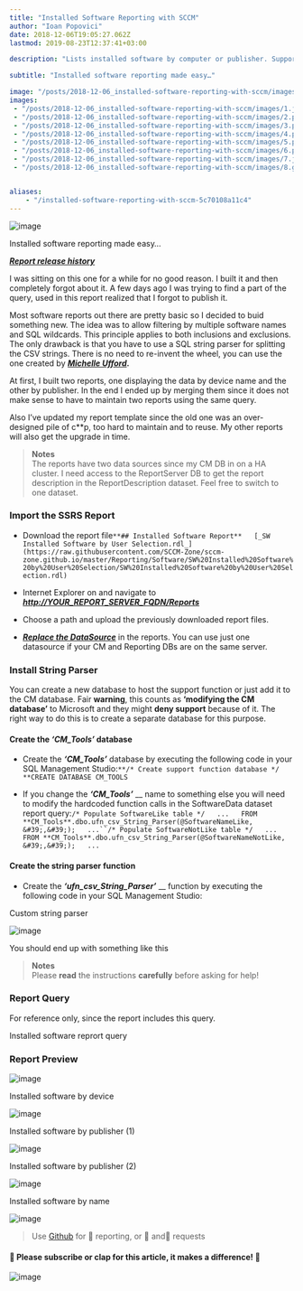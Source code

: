 ```yaml
---
title: "Installed Software Reporting with SCCM"
author: "Ioan Popovici"
date: 2018-12-06T19:05:27.062Z
lastmod: 2019-08-23T12:37:41+03:00

description: "Lists installed software by computer or publisher. Supports filtering and exclusions by multiple software names using comma separated values and wildcards."

subtitle: "Installed software reporting made easy…"

image: "/posts/2018-12-06_installed-software-reporting-with-sccm/images/1.jpeg" 
images:
 - "/posts/2018-12-06_installed-software-reporting-with-sccm/images/1.jpeg" 
 - "/posts/2018-12-06_installed-software-reporting-with-sccm/images/2.png" 
 - "/posts/2018-12-06_installed-software-reporting-with-sccm/images/3.png" 
 - "/posts/2018-12-06_installed-software-reporting-with-sccm/images/4.png" 
 - "/posts/2018-12-06_installed-software-reporting-with-sccm/images/5.png" 
 - "/posts/2018-12-06_installed-software-reporting-with-sccm/images/6.png" 
 - "/posts/2018-12-06_installed-software-reporting-with-sccm/images/7.jpeg" 
 - "/posts/2018-12-06_installed-software-reporting-with-sccm/images/8.gif" 


aliases:
    - "/installed-software-reporting-with-sccm-5c70108a11c4"
---
```


![image](/posts/2018-12-06_installed-software-reporting-with-sccm/images/1.jpeg)



Installed software reporting made easy…

[**_Report release history_**](http://SCCM.Zone/sw-installed-software-by-user-selection-changelog)


I
 was sitting on this one for a while for no good reason. I built it and then completely forgot about it. A few days ago I was trying to find a part of the query, used in this report realized that I forgot to publish it.

Most software reports out there are pretty basic so I decided to buid something new. The idea was to allow filtering by multiple software names and SQL wildcards. This principle applies to both inclusions and exclusions. The only drawback is that you have to use a SQL string parser for splitting the CSV strings. There is no need to re-invent the wheel, you can use the one created by [**_Michelle Ufford_**](http://hadoopsie.com)**.**

At first, I built two reports, one displaying the data by device name and the other by publisher. In the end I ended up by merging them since it does not make sense to have to maintain two reports using the same query.

Also I’ve updated my report template since the old one was an over-designed pile of c**p, too hard to maintain and to reuse. My other reports will also get the upgrade in time.
> **Notes**  
> The reports have two data sources since my CM DB in on a HA cluster. I need access to the ReportServer DB to get the report description in the ReportDescription dataset. Feel free to switch to one dataset.

### Import the SSRS Report

*   Download the report file`**## Installed Software Report**  
[_SW Installed Software by User Selection.rdl_](https://raw.githubusercontent.com/SCCM-Zone/sccm-zone.github.io/master/Reporting/Software/SW%20Installed%20Software%20by%20User%20Selection/SW%20Installed%20Software%20by%20User%20Selection.rdl)`

*   Internet Explorer on and navigate to [**_http://YOUR_REPORT_SERVER_FQDN/Reports_**](http://en.wikipedia.org/wiki/Fully_qualified_domain_name)
*   Choose a path and upload the previously downloaded report files.
*   [**_Replace the DataSource_**](https://joshheffner.com/how-to-import-additional-software-update-reports-in-sccm/) in the reports. You can use just one datasource if your CM and Reporting DBs are on the same server.

### Install String Parser

You can create a new database to host the support function or just add it to the CM database. Fair **warning**, this counts as **‘modifying the CM database’** to Microsoft and they might **deny support** because of it. The right way to do this is to create a separate database for this purpose.

#### Create the _‘CM_Tools’_ database

*   Create the **_‘CM_Tools’_** database by executing the following code in your SQL Management Studio:`**/* Create support function database */  
**CREATE DATABASE CM_TOOLS`

*   If you change the **_‘CM_Tools’_** __ name to something else you will need to modify the hardcoded function calls in the SoftwareData dataset report query:`/* Populate SoftwareLike table */  
...  
FROM **CM_Tools**.dbo.ufn_csv_String_Parser(@SoftwareNameLike, &#39;,&#39;);  
...``/* Populate SoftwareNotLike table */  
...  
FROM **CM_Tools**.dbo.ufn_csv_String_Parser(@SoftwareNameNotLike, &#39;,&#39;);  
...`

#### Create the string parser function

*   Create the **_‘ufn_csv_String_Parser’_** __ function by executing the following code in your SQL Management Studio:

Custom string parser





![image](/posts/2018-12-06_installed-software-reporting-with-sccm/images/2.png)

You should end up with something like this

> **Notes**  
> Please **read** the instructions **carefully** before asking for help!

### Report Query

For reference only, since the report includes this query.


Installed software reprort query



### Report Preview




![image](/posts/2018-12-06_installed-software-reporting-with-sccm/images/3.png)

Installed software by device





![image](/posts/2018-12-06_installed-software-reporting-with-sccm/images/4.png)

Installed software by publisher (1)





![image](/posts/2018-12-06_installed-software-reporting-with-sccm/images/5.png)

Installed software by publisher (2)





![image](/posts/2018-12-06_installed-software-reporting-with-sccm/images/6.png)

Installed software by name





![image](/posts/2018-12-06_installed-software-reporting-with-sccm/images/7.jpeg)

> Use [Github](https://SCCM.Zone/Issues) for 🐛 reporting, or 🌈 and🦄 requests

#### 🙏 Please subscribe or clap for this article, it makes a difference! 🙏




![image](/posts/2018-12-06_installed-software-reporting-with-sccm/images/8.gif)
